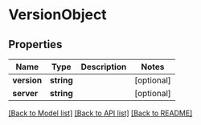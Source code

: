 # VersionObject

## Properties
Name | Type | Description | Notes
------------ | ------------- | ------------- | -------------
**version** | **string** |  | [optional] 
**server** | **string** |  | [optional] 

[[Back to Model list]](../README.md#documentation-for-models) [[Back to API list]](../README.md#documentation-for-api-endpoints) [[Back to README]](../README.md)


